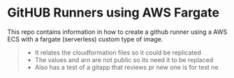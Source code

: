 #   GitHUB Runners using AWS Fargate
This repo contains information in how to create a github runner using a AWS ECS with a fargate (serverless) custom type of image.

> * It relates the cloudformation files so it could be replicated
> * The values and arn are not public so its need it to be replaced
> * Also has a test of a gitapp that reviews pr new one is for test ne